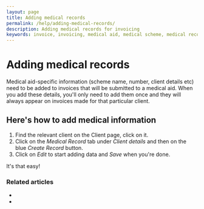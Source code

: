 ```yaml
---
layout: page
title: Adding medical records
permalink: /help/adding-medical-records/
description: Adding medical records for invoicing
keywords: invoice, invoicing, medical aid, medical scheme, medical record
---
```


# Adding medical records

Medical aid-specific information (scheme name, number, client details etc) need to be added to invoices that will be submitted to a medical aid. When you add these details, you'll only need to add them once and they will always appear on invoices made for that particular client.

## Here's how to add medical information

1. Find the relevant client on the Client page, click on it.
2. Click on the *Medical Record* tab under *Client details* and then on the blue *Create Record* button.
3. Click on *Edit* to start adding data and *Save* when you're done.

It's that easy!

### Related articles

* [](/help/invoicing-settings)
* [](/help/edit-an-invoice)
